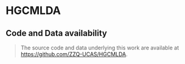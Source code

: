 # HGCMLDA

## Code and Data availability
>The source code and data underlying this work are available at https://github.com/ZZQ-UCAS/HGCMLDA.
